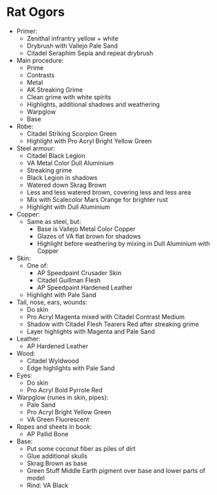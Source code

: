 # Rat Ogors

- Primer:
    - Zenithal infrantry yellow + white
    - Drybrush with Vallejo Pale Sand
    - Citadel Seraphim Sepia and repeat drybrush 
- Main procedure:
    - Prime
    - Contrasts
    - Metal
    - AK Streaking Grime
    - Clean grime with white spirits  
    - Highlights, additional shadows and weathering
    - Warpglow
    - Base 
- Robe:
    - Citadel Striking Scorpion Green
    - Highlight with Pro Acryl Bright Yellow Green
- Steel armour:
    - Citadel Black Legion
    - VA Metal Color Dull Aluminium
    - Streaking grime
    - Black Legion in shadows
    - Watered down Skrag Brown
    - Less and less watered brown, covering less and less area
    - Mix with Scalecolor Mars Orange for brighter rust
    - Highlight with Dull Aluminium
- Copper: 
    - Same as steel, but:
        - Base is Vallejo Metal Color Copper 
        - Glazes of VA flat brown for shadows
        - Highlight before weathering by mixing in Dull Aluminium with Copper
- Skin:
    - One of:
        - AP Speedpaint Crusader Skin 
        - Citadel Guillman Flesh 
        - AP Speedpaint Hardened Leather
    - Highlight with Pale Sand 
- Tail, nose, ears, wounds:
    - Do skin
    - Pro Acryl Magenta mixed with Citadel Contrast Medium
    - Shadow with Citadel Flesh Tearers Red after streaking grime 
    - Layer highlights with Magenta and Pale Sand
- Leather:
    - AP Hardened Leather
- Wood:
    - Citadel Wyldwood
    - Edge highlights with Pale Sand
- Eyes:
    - Do skin
    - Pro Acryl Bold Pyrrole Red
- Warpglow (runes in skin, pipes):
    - Pale Sand
    - Pro Acryl Bright Yellow Green
    - VA Green Fluorescent
- Ropes and sheets in book:
    - AP Pallid Bone
- Base:
    - Put some coconut fiber as piles of dirt
    - Glue additional skulls
    - Skrag Brown as base
    - Green Stuff Middle Earth pigment over base and lower parts of model
    - Rind: VA Black